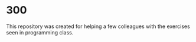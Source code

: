 # 300

This repository was created for helping a few colleagues with the exercises seen in programming class.
